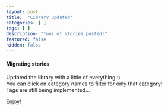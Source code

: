```yaml
---
layout: post
title:  "Library updated"
categories: [ ]
tags: [ ]
description: "Tons of stories posted!"
featured: false
hidden: false
---
```

#### Migrating stories

Updated the library with a little of everything :)  
You can click on category names to filter for only that category!  
Tags are still being implemented...

Enjoy!
